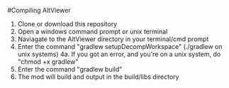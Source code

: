 #Compiling AltViewer

1. Clone or download this repository
2. Open a windows command prompt or unix terminal
3. Naviagate to the AltViewer directory in your terminal/cmd prompt
4. Enter the command "gradlew setupDecompWorkspace" (./gradlew on unix systems)
  4a. If you got an error, and you're on a unix system, do "chmod +x gradlew"
5. Enter the command "gradlew build"
6. The mod will build and output in the build/libs directory

